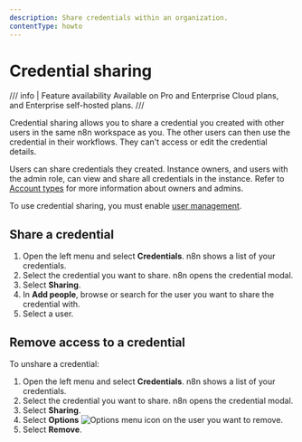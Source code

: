 ```yaml
---
description: Share credentials within an organization.
contentType: howto
---
```


# Credential sharing

/// info | Feature availability
Available on Pro and Enterprise Cloud plans, and Enterprise self-hosted plans.
///

Credential sharing allows you to share a credential you created with other users in the same n8n workspace as you. The other users can then use the credential in their workflows. They can't access or edit the credential details.

Users can share credentials they created. Instance owners, and users with the admin role, can view and share all credentials in the instance. Refer to [Account types](/user-management/account-types/) for more information about owners and admins.

To use credential sharing, you must enable [user management](/user-management/).

## Share a credential

1. Open the left menu and select **Credentials**. n8n shows a list of your credentials.
2. Select the credential you want to share. n8n opens the credential modal.
3. Select **Sharing**.
4. In **Add people**, browse or search for the user you want to share the credential with.
5. Select a user.

## Remove access to a credential

To unshare a credential:

1. Open the left menu and select **Credentials**. n8n shows a list of your credentials.
2. Select the credential you want to share. n8n opens the credential modal.
3. Select **Sharing**.
4. Select **Options** <span class="inline-image">![Options menu icon](/_images/common-icons/three-dot-options-menu.png)</span> on the user you want to remove.
5. Select **Remove**.
